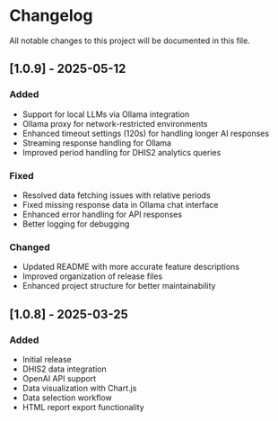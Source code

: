 # Changelog

All notable changes to this project will be documented in this file.

## [1.0.9] - 2025-05-12

### Added
- Support for local LLMs via Ollama integration
- Ollama proxy for network-restricted environments
- Enhanced timeout settings (120s) for handling longer AI responses
- Streaming response handling for Ollama
- Improved period handling for DHIS2 analytics queries

### Fixed
- Resolved data fetching issues with relative periods
- Fixed missing response data in Ollama chat interface
- Enhanced error handling for API responses
- Better logging for debugging

### Changed
- Updated README with more accurate feature descriptions
- Improved organization of release files
- Enhanced project structure for better maintainability

## [1.0.8] - 2025-03-25

### Added
- Initial release
- DHIS2 data integration
- OpenAI API support
- Data visualization with Chart.js
- Data selection workflow
- HTML report export functionality